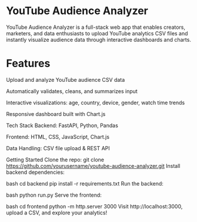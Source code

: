 # YouTube Audience Analyzer

YouTube Audience Analyzer is a full-stack web app that enables creators, marketers, and data enthusiasts to upload YouTube analytics CSV files and instantly visualize audience data through interactive dashboards and charts.

# Features
Upload and analyze YouTube audience CSV data

Automatically validates, cleans, and summarizes input

Interactive visualizations: age, country, device, gender, watch time trends

Responsive dashboard built with Chart.js

Tech Stack
Backend: FastAPI, Python, Pandas

Frontend: HTML, CSS, JavaScript, Chart.js

Data Handling: CSV file upload & REST API

Getting Started
Clone the repo:
git clone https://github.com/yourusername/youtube-audience-analyzer.git
Install backend dependencies:

bash
cd backend
pip install -r requirements.txt
Run the backend:

bash
python run.py
Serve the frontend:

bash
cd frontend
python -m http.server 3000
Visit http://localhost:3000, upload a CSV, and explore your analytics!
